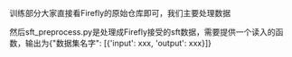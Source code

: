 训练部分大家直接看Firefly的原始仓库即可，我们主要处理数据

然后sft_preprocess.py是处理成Firefly接受的sft数据，需要提供一个读入的函数，输出为{"数据集名字": [{'input': xxx, 'output': xxx}]}
